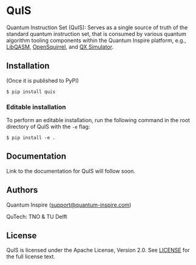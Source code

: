 # QuIS

Quantum Instruction Set (QuIS): Serves as a single source of truth of the standard quantum instruction set, that is consumed by various quantum algorithm tooling components within the Quantum Inspire platform, e.g., [LibQASM](https://github.com/QuTech-Delft/libqasm), [OpenSquirrel](https://github.com/QuTech-Delft/OpenSquirrel), and [QX Simulator](https://github.com/QuTech-Delft/qx-simulator#readme).

## Installation

(Once it is published to PyPI)

```shell
$ pip install quis
```

### Editable installation

To perform an editable installation, run the following command in the root directory of QuIS with the `-e` flag:

```shell
$ pip install -e .
```

## Documentation

Link to the documentation for QuIS will follow soon.

## Authors

Quantum Inspire ([support@quantum-inspire.com](mailto:support@quantum-inspire.com))

QuTech: TNO & TU Delft

## License

QuIS is licensed under the Apache License, Version 2.0. See [LICENSE](https://github.com/QuTech-Delft/QuIS/blob/develop/LICENSE) for the full license text.